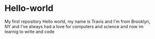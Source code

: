 # Hello-world
My first repository
Hello world, my name is Travis and I'm from Brooklyn, NY and I've always had a love for computers and science and now im learnig to write and code
